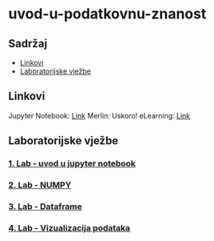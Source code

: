 # uvod-u-podatkovnu-znanost

## Sadržaj

* [Linkovi](#linkovi)
* [Laboratorijske vježbe](#labovi)

## Linkovi<a name="linkovi"></a>

Jupyter Notebook: [Link](https://jupyter.cro-ngi.hr/user/dzoric00@fesb.hr/lab/tree/perm/)
Merlin: Uskoro!
eLearning: [Link](https://elearning.fesb.unist.hr/course/view.php?id=726)

## Laboratorijske vježbe<a name="labovi"></a>

### [1. Lab - uvod u jupyter notebook](./Lab1/lab0.ipynb)

### [2. Lab - NUMPY](./Lab2/lab2.ipynb)

### [3. Lab - Dataframe](./Lab3/lab3.ipynb)

### [4. Lab - Vizualizacija podataka](./Lab4/lab4.ipynb)